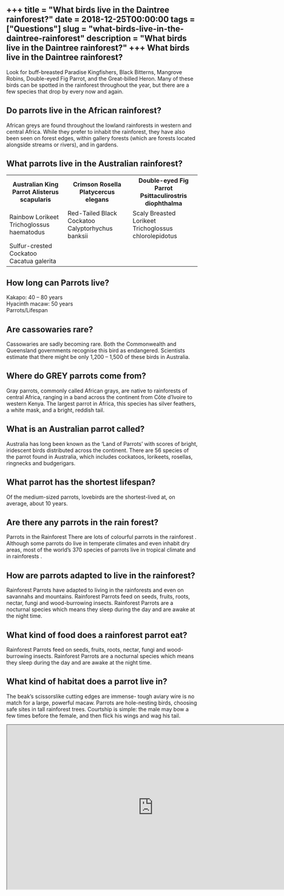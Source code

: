 +++
title = "What birds live in the Daintree rainforest?"
date = 2018-12-25T00:00:00
tags = ["Questions"]
slug = "what-birds-live-in-the-daintree-rainforest"
description = "What birds live in the Daintree rainforest?"
+++
What birds live in the Daintree rainforest?
-------------------------------------------

Look for buff-breasted Paradise Kingfishers, Black Bitterns, Mangrove Robins, Double-eyed Fig Parrot, and the Great-billed Heron. Many of these birds can be spotted in the rainforest throughout the year, but there are a few species that drop by every now and again.

Do parrots live in the African rainforest?
------------------------------------------

African greys are found throughout the lowland rainforests in western and central Africa. While they prefer to inhabit the rainforest, they have also been seen on forest edges, within gallery forests (which are forests located alongside streams or rivers), and in gardens.

What parrots live in the Australian rainforest?
-----------------------------------------------

<table><tr><th>Australian King Parrot Alisterus scapularis</th><th>Crimson Rosella Platycercus elegans</th><th>Double-eyed Fig Parrot Psittaculirostris diophthalma</th></tr><tr><td>Rainbow Lorikeet Trichoglossus haematodus</td><td>Red-Tailed Black Cockatoo Calyptorhychus banksii</td><td>Scaly Breasted Lorikeet Trichoglossus chlorolepidotus</td></tr><tr><td>Sulfur-crested Cockatoo Cacatua galerita</td><td></td><td></td></tr></table>

How long can Parrots live?
--------------------------

 Kakapo: 40 – 80 years  
Hyacinth macaw: 50 years  
Parrots/Lifespan

Are cassowaries rare?
---------------------

Cassowaries are sadly becoming rare. Both the Commonwealth and Queensland governments recognise this bird as endangered. Scientists estimate that there might be only 1,200 – 1,500 of these birds in Australia.

Where do GREY parrots come from?
--------------------------------

Gray parrots, commonly called African grays, are native to rainforests of central Africa, ranging in a band across the continent from Côte d’Ivoire to western Kenya. The largest parrot in Africa, this species has silver feathers, a white mask, and a bright, reddish tail.

What is an Australian parrot called?
------------------------------------

Australia has long been known as the ‘Land of Parrots’ with scores of bright, iridescent birds distributed across the continent. There are 56 species of the parrot found in Australia, which includes cockatoos, lorikeets, rosellas, ringnecks and budgerigars.

What parrot has the shortest lifespan?
--------------------------------------

Of the medium-sized parrots, lovebirds are the shortest-lived at, on average, about 10 years.

Are there any parrots in the rain forest?
-----------------------------------------

Parrots in the Rainforest There are lots of colourful parrots in the rainforest . Although some parrots do live in temperate climates and even inhabit dry areas, most of the world’s 370 species of parrots live in tropical climate and in rainforests .

How are parrots adapted to live in the rainforest?
--------------------------------------------------

Rainforest Parrots have adapted to living in the rainforests and even on savannahs and mountains. Rainforest Parrots feed on seeds, fruits, roots, nectar, fungi and wood-burrowing insects. Rainforest Parrots are a nocturnal species which means they sleep during the day and are awake at the night time.

What kind of food does a rainforest parrot eat?
-----------------------------------------------

Rainforest Parrots feed on seeds, fruits, roots, nectar, fungi and wood-burrowing insects. Rainforest Parrots are a nocturnal species which means they sleep during the day and are awake at the night time.

What kind of habitat does a parrot live in?
-------------------------------------------

The beak’s scissorslike cutting edges are immense- tough aviary wire is no match for a large, powerful macaw. Parrots are hole-nesting birds, choosing safe sites in tall rainforest trees. Courtship is simple: the male may bow a few times before the female, and then flick his wings and wag his tail.

<iframe allow="accelerometer; autoplay; clipboard-write; encrypted-media; gyroscope; picture-in-picture" allowfullscreen="" class="__youtube_prefs__  epyt-is-override  no-lazyload" data-no-lazy="1" data-origheight="433" data-origwidth="770" data-skipgform_ajax_framebjll="" height="433" id="_ytid_76154" loading="lazy" src="https://www.youtube.com/embed/c2AWiXIfHpA?enablejsapi=1&autoplay=0&cc_load_policy=0&cc_lang_pref=&iv_load_policy=1&loop=0&modestbranding=0&rel=1&fs=1&playsinline=0&autohide=2&theme=dark&color=red&controls=1&" title="YouTube player" width="770"></iframe>